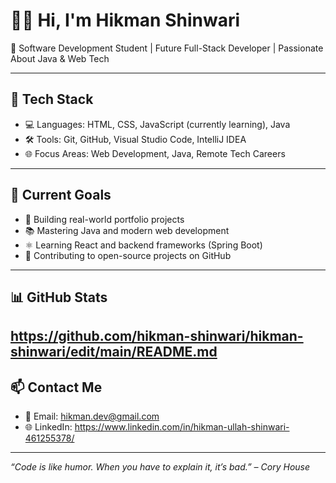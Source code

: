 # 👨‍💻 Hi, I'm Hikman Shinwari  
🚀 Software Development Student | Future Full-Stack Developer | Passionate About Java & Web Tech


---
## 🧰 Tech Stack
- 💻 Languages: HTML, CSS, JavaScript (currently learning), Java
- 🛠 Tools: Git, GitHub, Visual Studio Code, IntelliJ IDEA
- 🌐 Focus Areas: Web Development, Java, Remote Tech Careers

---
## 🎯 Current Goals
- 🔨 Building real-world portfolio projects
- 📚 Mastering Java and modern web development
- ⚛️ Learning React and backend frameworks (Spring Boot)
- 🤝 Contributing to open-source projects on GitHub


---
## 📊 GitHub Stats
https://github.com/hikman-shinwari/hikman-shinwari/edit/main/README.md
---

## 📫 Contact Me
- 📧 Email: hikman.dev@gmail.com
- 🌐 LinkedIn: https://www.linkedin.com/in/hikman-ullah-shinwari-461255378/
---

_“Code is like humor. When you have to explain it, it’s bad.” – Cory House_

